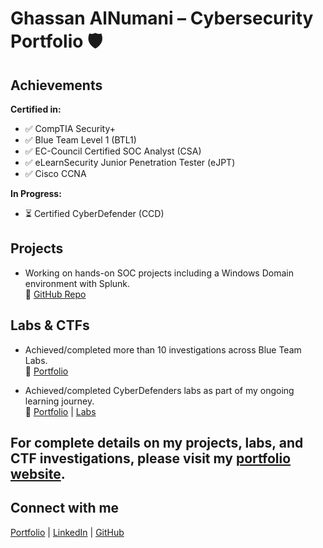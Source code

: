 # Ghassan AlNumani – Cybersecurity Portfolio 🛡️

## Achievements  
**Certified in:**  
- ✅ CompTIA Security+  
- ✅ Blue Team Level 1 (BTL1)
- ✅ EC-Council Certified SOC Analyst (CSA)  
- ✅ eLearnSecurity Junior Penetration Tester (eJPT)  
- ✅ Cisco CCNA  

**In Progress:**  
- ⏳ Certified CyberDefender (CCD)
  
## Projects  
- Working on hands-on SOC projects including a Windows Domain environment with Splunk.  
🔗 [GitHub Repo](https://github.com/GhassanALNomani/SOC-Splunk-Project)

## Labs & CTFs  
- Achieved/completed more than 10 investigations across Blue Team Labs.  
🔗 [Portfolio](https://ghassanalnomani.github.io/cybersecurity-portfolio/)

- Achieved/completed CyberDefenders labs as part of my ongoing learning journey.  
🔗 [Portfolio](https://ghassanalnomani.github.io/cybersecurity-portfolio/) | [Labs](https://github.com/GhassanALNomani/cybersecurity-portfolio/tree/master/Labs/Certified%20CyberDefenders%20(CCD))




For complete details on my projects, labs, and CTF investigations, please visit my [portfolio website](https://ghassanalnomani.github.io/cybersecurity-portfolio/).
---

## Connect with me  

[Portfolio](https://ghassanalnomani.github.io/cybersecurity-portfolio/) | [LinkedIn](https://linkedin.com/in/ghassan-alnomani) | [GitHub](https://github.com/ghassanalnomani)
